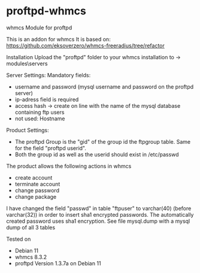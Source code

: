 # proftpd-whmcs
whmcs Module for proftpd

This is an addon for whmcs 
It is based on:		https://github.com/eksoverzero/whmcs-freeradius/tree/refactor

Installation
Upload the "proftpd" folder to your whmcs installation to
-> modules\servers

Server Settings:
Mandatory fields:
- username and password (mysql username and password on the proftpd server)
- ip-adress field is required
- access hash -> create on line with the name of the mysql database containing ftp users
- not used: Hostname 

Product Settings:
- The proftpd Group is the "gid" of the group id the ftpgroup table. Same for the field "proftpd userid". 
- Both the group id as well as the userid should exist in /etc/passwd

The product allows the following actions in whmcs
- create account
- terminate account
- change password
- change package

I have changed the field "passwd" in table "ftpuser" to varchar(40) (before varchar(32)) in order to insert sha1 encrypted passwords.
The automatically created password uses sha1 encryption. See file mysql.dump with a mysql dump of all 3 tables

Tested on 
- Debian 11
- whmcs 8.3.2
- proftpd Version 1.3.7a on Debian 11
